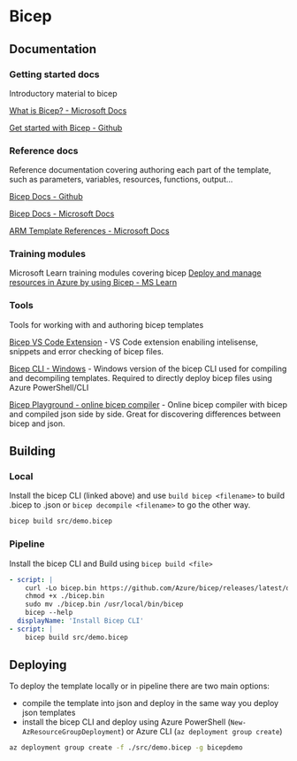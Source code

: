 # Bicep

## Documentation

### Getting started docs
Introductory material to bicep

[What is Bicep? - Microsoft Docs](https://docs.microsoft.com/en-us/azure/azure-resource-manager/bicep/overview)

[Get started with Bicep - Github](https://github.com/Azure/bicep#get-started-with-bicep)

### Reference docs
Reference documentation covering authoring each part of the template, such as parameters, variables, resources, functions, output...

[Bicep Docs - Github](https://github.com/Azure/bicep/tree/main/docs)

[Bicep Docs - Microsoft Docs](https://docs.microsoft.com/en-us/azure/azure-resource-manager/bicep)

[ARM Template References - Microsoft Docs](https://docs.microsoft.com/en-us/azure/templates/)


### Training modules
Microsoft Learn training modules covering bicep
[Deploy and manage resources in Azure by using Bicep - MS Learn](https://docs.microsoft.com/en-gb/learn/paths/bicep-deploy/)

### Tools
Tools for working with and authoring bicep templates

[Bicep VS Code Extension](https://github.com/Azure/bicep/blob/main/docs/installing.md#install-the-bicep-vs-code-extension) - VS Code extension enabiling intelisense, snippets and error checking of bicep files.

[Bicep CLI - Windows](https://github.com/Azure/bicep/blob/main/docs/installing.md#manual-with-powershell) - Windows version of the bicep CLI used for compiling and decompiling templates. Required to directly deploy bicep files using Azure PowerShell/CLI

[Bicep Playground - online bicep compiler](https://bicepdemo.z22.web.core.windows.net/) - Online bicep compiler with bicep and compiled json side by side. Great for discovering differences between bicep and json.

## Building

### Local
Install the bicep CLI (linked above) and use `build bicep <filename>` to build .bicep to .json or `bicep decompile <filename>` to go the other way.
```bash
bicep build src/demo.bicep
```

### Pipeline
Install the bicep CLI and Build using `bicep build <file>`
```yaml
- script: |
    curl -Lo bicep.bin https://github.com/Azure/bicep/releases/latest/download/bicep-linux-x64
    chmod +x ./bicep.bin
    sudo mv ./bicep.bin /usr/local/bin/bicep
    bicep --help
  displayName: 'Install Bicep CLI'
- script: |
    bicep build src/demo.bicep
```

## Deploying
To deploy the template locally or in pipeline there are two main options:
- compile the template into json and deploy in the same way you deploy json templates
- install the bicep CLI and deploy using Azure PowerShell (`New-AzResourceGroupDeployment`) or Azure CLI (`az deployment group create`)

```bash
az deployment group create -f ./src/demo.bicep -g bicepdemo
```